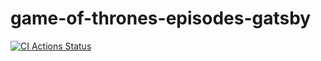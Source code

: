 # game-of-thrones-episodes-gatsby
[![CI Actions Status](https://github.com/EmmadeNie/game-of-thrones-episodes-gatsby/workflows/CI/badge.svg)](https://github.com/EmmadeNie/githubActionsTesting/actions)